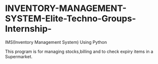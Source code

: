 # INVENTORY-MANAGEMENT-SYSTEM-Elite-Techno-Groups-Internship-
IMS(Inventory Management System) Using Python

This program is for managing stocks,billing and to check expiry items in a Supermarket. 

